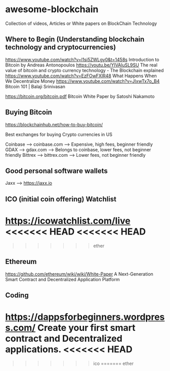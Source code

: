 # awesome-blockchain
Collection of videos, Articles or White papers on BlockChain Technology


Where to Begin (Understanding blockchain technology and cryptocurrencies)
-------------------------------------------------------------------------

https://www.youtube.com/watch?v=l1si5ZWLgy0&t=1458s Introduction to Bitcoin by Andreas Antonopoulos
https://youtu.be/YIVAluSL9SU The real value of bitcoin and crypto currency technology - The Blockchain explained
https://www.youtube.com/watch?v=EzFOwFXlR48 What Happens When We Decentralize Money
https://www.youtube.com/watch?v=JIxwTx7o_B4 Bitcoin 101 | Balaji Srinivasan

https://bitcoin.org/bitcoin.pdf Bitcoin White Paper by Satoshi Nakamoto


Buying Bitcoin
-----------------

https://blockchainhub.net/how-to-buy-bitcoin/

Best exchanges for buying Crypto currencies in US

Coinbase --> coinbase.com --> Expensive, high fees, beginner friendly
GDAX     --> gdax.com     --> Belongs to coinbase, lower fees, not beginner friendly
Bittrex  --> bittrex.com  --> Lower fees, not beginner friendly

Good personal software wallets
-------------------------------

Jaxx  --> https://jaxx.io

ICO (initial coin offering) Watchlist
--------------------------------------

https://icowatchlist.com/live
<<<<<<< HEAD
<<<<<<< HEAD
=======
>>>>>>> ether

Ethereum
-------------

https://github.com/ethereum/wiki/wiki/White-Paper A Next-Generation Smart Contract and Decentralized Application Platform

Coding
--------
https://dappsforbeginners.wordpress.com/ Create your first smart contract and Decentralized applications.
<<<<<<< HEAD
=======
>>>>>>> ico
=======
>>>>>>> ether

